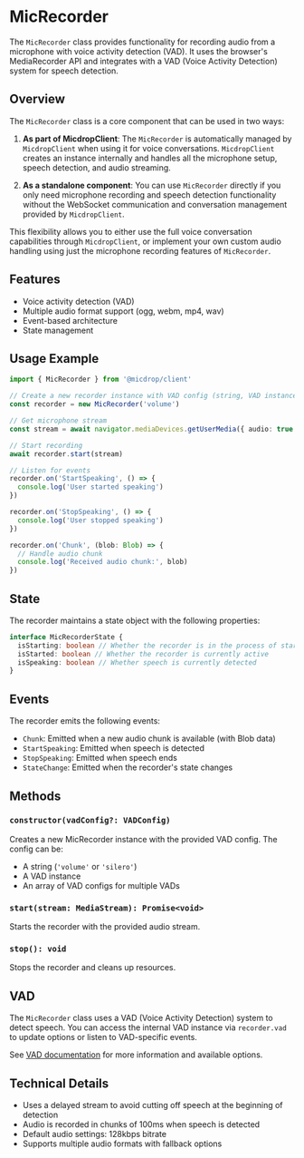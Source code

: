 # MicRecorder

The `MicRecorder` class provides functionality for recording audio from a microphone with voice activity detection (VAD). It uses the browser's MediaRecorder API and integrates with a VAD (Voice Activity Detection) system for speech detection.

## Overview

The `MicRecorder` class is a core component that can be used in two ways:

1. **As part of MicdropClient**: The `MicRecorder` is automatically managed by `MicdropClient` when using it for voice conversations. `MicdropClient` creates an instance internally and handles all the microphone setup, speech detection, and audio streaming.

2. **As a standalone component**: You can use `MicRecorder` directly if you only need microphone recording and speech detection functionality without the WebSocket communication and conversation management provided by `MicdropClient`.

This flexibility allows you to either use the full voice conversation capabilities through `MicdropClient`, or implement your own custom audio handling using just the microphone recording features of `MicRecorder`.

## Features

- Voice activity detection (VAD)
- Multiple audio format support (ogg, webm, mp4, wav)
- Event-based architecture
- State management

## Usage Example

```typescript
import { MicRecorder } from '@micdrop/client'

// Create a new recorder instance with VAD config (string, VAD instance, or array)
const recorder = new MicRecorder('volume')

// Get microphone stream
const stream = await navigator.mediaDevices.getUserMedia({ audio: true })

// Start recording
await recorder.start(stream)

// Listen for events
recorder.on('StartSpeaking', () => {
  console.log('User started speaking')
})

recorder.on('StopSpeaking', () => {
  console.log('User stopped speaking')
})

recorder.on('Chunk', (blob: Blob) => {
  // Handle audio chunk
  console.log('Received audio chunk:', blob)
})
```

## State

The recorder maintains a state object with the following properties:

```typescript
interface MicRecorderState {
  isStarting: boolean // Whether the recorder is in the process of starting
  isStarted: boolean // Whether the recorder is currently active
  isSpeaking: boolean // Whether speech is currently detected
}
```

## Events

The recorder emits the following events:

- `Chunk`: Emitted when a new audio chunk is available (with Blob data)
- `StartSpeaking`: Emitted when speech is detected
- `StopSpeaking`: Emitted when speech ends
- `StateChange`: Emitted when the recorder's state changes

## Methods

### `constructor(vadConfig?: VADConfig)`

Creates a new MicRecorder instance with the provided VAD config. The config can be:

- A string (`'volume'` or `'silero'`)
- A VAD instance
- An array of VAD configs for multiple VADs

### `start(stream: MediaStream): Promise<void>`

Starts the recorder with the provided audio stream.

### `stop(): void`

Stops the recorder and cleans up resources.

## VAD

The `MicRecorder` class uses a VAD (Voice Activity Detection) system to detect speech. You can access the internal VAD instance via `recorder.vad` to update options or listen to VAD-specific events.

See [VAD documentation](../vad) for more information and available options.

## Technical Details

- Uses a delayed stream to avoid cutting off speech at the beginning of detection
- Audio is recorded in chunks of 100ms when speech is detected
- Default audio settings: 128kbps bitrate
- Supports multiple audio formats with fallback options
